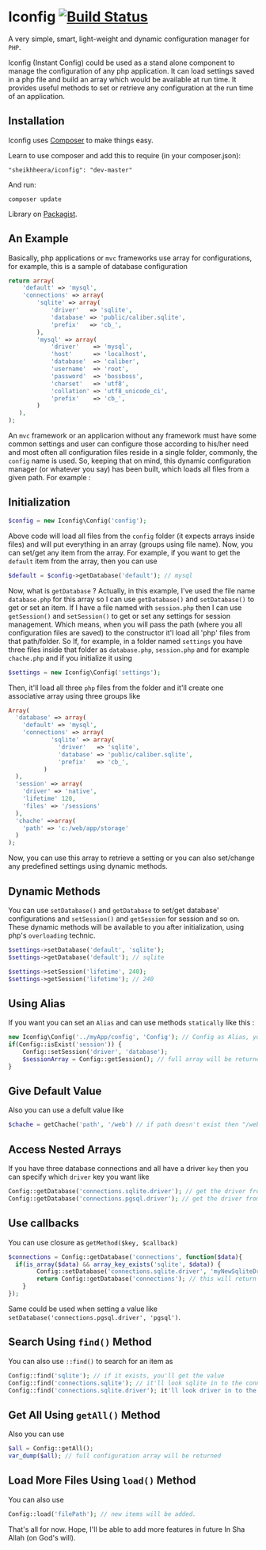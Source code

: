 # Iconfig [![Build Status](https://travis-ci.org/heera/iconfig.png?branch=master)](https://travis-ci.org/heera/iconfig)

A very simple, smart, light-weight and dynamic configuration manager for `PHP`.

Iconfig (Instant Config) could be used as a stand alone component to manage the configuration of any php application. It can load
settings saved in a php file and build an array which would be available at run time. It provides useful methods to set or retrieve any configuration at the run time of an application.

## Installation

Iconfig uses [Composer](http://getcomposer.org/) to make things easy.

Learn to use composer and add this to require (in your composer.json):

    "sheikhheera/iconfig": "dev-master"
    
And run:

	composer update

Library on [Packagist](https://packagist.org/packages/sheikhheera/iconfig).

## An Example
Basically, php applications or `mvc` frameworks use array for configurations, for example, this is a sample of database configuration
```PHP
return array(
 	'default' => 'mysql',
	'connections' => array(
		'sqlite' => array(
			'driver'   => 'sqlite',
			'database' => 'public/caliber.sqlite',
			'prefix'   => 'cb_',
		),
		'mysql' => array(
			'driver'    => 'mysql',
			'host'      => 'localhost',
			'database'  => 'caliber',
			'username'  => 'root',
			'password'  => 'bossboss',
			'charset'   => 'utf8',
			'collation' => 'utf8_unicode_ci',
			'prefix'    => 'cb_',
		)
   ),
);
```
An `mvc` framework or an applicarion without any framework must have some common settings and user can configure those according to his/her need and
most often all configuration files reside in a single folder, commonly, the `config` name is used. So, keeping that on mind, this dynamic configuration
manager (or whatever you say) has been built, which loads all files from a given path. For example :
## Initialization
```PHP
$config = new Iconfig\Config('config');
```
Above code will load all files from the `config` folder (it expects arrays inside files) and will put everything in an array (groups using file name). Now, you can set/get any
item from the array. For example, if you want to get the `default` item from the array, then you can use
```PHP
$default = $config->getDatabase('default'); // mysql
```
Now, what is `getDatabase` ? Actually, in this example, I've used the file name `database.php` for this array so I can use `getDatabase()` and `setDatabase()` to get or set an item.
If I have a file named with `session.php` then I can use `getSession()` and `setSession()` to get or set any settings for session management. Which means, when you will pass the path
(where you all configuration files are saved) to the constructor it'l load all 'php' files from that path/folder. So If, for example, in a folder named `settings` you have three files
inside that folder as `database.php`, `session.php` and for example `chache.php` and if you initialize it using
```PHP
$settings = new Iconfig\Config('settings');
```
Then, it'll load all three `php` files from the folder and it'll create one associative array using three groups like
```PHP
Array(
  'database' => array(
    'default' => 'mysql',
    'connections' => array(
		    'sqlite' => array(
			  'driver'   => 'sqlite',
			  'database' => 'public/caliber.sqlite',
			  'prefix'   => 'cb_',
		  )
  ),
  'session' => array(
    'driver' => 'native',
    'lifetime' 120,
    'files' => '/sessions'
  ),
  'chache' =>array(
    'path' => 'c:/web/app/storage'
  )
);
```
Now, you can use this array to retrieve a setting or you can also set/change any predefined settings using dynamic methods.
## Dynamic Methods
You can use `setDatabase()` and `getDatabase` to set/get database' configurations and `setSession()` and `getSession` for session and so on.
These dynamic methods will be available to you after initialization, using php's `overloading` technic.
```PHP
$settings->setDatabase('default', 'sqlite');
$settings->getDatabase('default'); // sqlite

$settings->setSession('lifetime', 240);
$settings->getSession('lifetime'); // 240
```

## Using Alias
If you want you can set an `Alias` and can use methods `statically` like this :
```PHP
new Iconfig\Config('../myApp/config', 'Config'); // Config as Alias, you can use any name
if(Config::isExist('session')) {
    Config::setSession('driver', 'database');
    $sessionArray = Config::getSession(); // full array will be returned when called without argument
}
```
## Give Default Value
Also you can use a defult value like
```PHP
$chache = getChache('path', '/web') // if path doesn't exist then "/web" will be returned
```
## Access Nested Arrays
If you have three database connections and all have a driver `key` then you can specify which `driver` key you want like
```PHP
Config::getDatabase('connections.sqlite.driver'); // get the driver from sqlite
Config::getDatabase('connections.pgsql.driver'); // get the driver from pgsql
```
## Use callbacks
You can use closure as `getMethod($key, $callback)`
```PHP
$connections = Config::getDatabase('connections', function($data){
  if(is_array($data) && array_key_exists('sqlite', $data)) {
		Config::setDatabase('connections.sqlite.driver', 'myNewSqliteDriver');
		return Config::getDatabase('connections'); // this will return connections array with new value
	}
});
```
Same could be used when setting a value like `setDatabase('connections.pgsql.driver', 'pgsql')`. 
## Search Using `find()` Method

You can also use `::find()` to search for an item as
```PHP
Config::find('sqlite'); // if it exists, you'll get the value
Config::find('connections.sqlite'); // it'll look sqlite in to the connections
Config::find('connections.sqlite.driver'); it'll look driver in to the connections.sqlite array
```
## Get All Using `getAll()` Method
Also you can use
```PHP
$all = Config::getAll();
var_dump($all); // full configuration array will be returned
```
## Load More Files Using `load()` Method
You can also use
```PHP
Config::load('filePath'); // new items will be added.
```
That's all for now. Hope, I'll be able to add more features in future In Sha Allah (on God's will).
